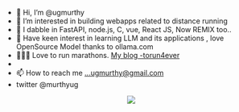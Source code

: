 - 👋 Hi, I’m @ugmurthy
- 👀 I’m interested in building webapps related to distance running
- 🌱 I dabble in FastAPI, node.js, C, vue, React JS, Now REMIX too..
- 🌱 Have keen interest in learning LLM and its applications , love OpenSource Model thanks to ollama.com
-  🏃🏽‍♂️ Love to run marathons. [My blog -torun4ever ](https://torun4ever.com/)
-  
- 📫 How to reach me ...ugmurthy@gmail.com
-    twitter @murthyug


<div align="center">
  <img src="https://profile-counter.glitch.me/ugmurthy/count.svg?"  />
</div>

###

<!---
ugmurthy/ugmurthy is a ✨ special ✨ repository because its `README.md` (this file) appears on your GitHub profile.
You can click the Preview link to take a look at your changes.
--->
